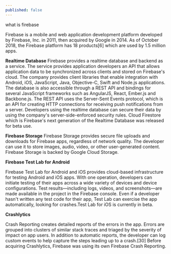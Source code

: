 ```yaml
---
published: false
---
```

what is firebase

Firebase is a mobile and web application development platform developed by Firebase, Inc. in 2011, then acquired by Google in 2014. As of October 2018, the Firebase platform has 18 products[6] which are used by 1.5 million apps.


**Realtime Database**
Firebase provides a realtime database and backend as a service. The service provides application developers an API that allows application data to be synchronized across clients and stored on Firebase's cloud. The company provides client libraries that enable integration with Android, iOS, JavaScript, Java, Objective-C, Swift and Node.js applications. The database is also accessible through a REST API and bindings for several JavaScript frameworks such as AngularJS, React, Ember.js and Backbone.js. The REST API uses the Server-Sent Events protocol, which is an API for creating HTTP connections for receiving push notifications from a server. Developers using the realtime database can secure their data by using the company's server-side-enforced security rules. Cloud Firestore which is Firebase's next generation of the Realtime Database was released for beta use.


**Firebase Storage**
Firebase Storage provides secure file uploads and downloads for Firebase apps, regardless of network quality. The developer can use it to store images, audio, video, or other user-generated content. Firebase Storage is backed by Google Cloud Storage.


**Firebase Test Lab for Android**


Firebase Test Lab for Android and iOS provides cloud-based infrastructure for testing Android and iOS apps. With one operation, developers can initiate testing of their apps across a wide variety of devices and device configurations. Test results—including logs, videos, and screenshots—are made available in the project in the Firebase console. Even if a developer hasn't written any test code for their app, Test Lab can exercise the app automatically, looking for crashes.Test Lab for iOS is currently in beta.

**Crashlytics**


Crash Reporting creates detailed reports of the errors in the app. Errors are grouped into clusters of similar stack traces and triaged by the severity of impact on app users. In addition to automatic reports, the developer can log custom events to help capture the steps leading up to a crash.[30] Before acquiring Crashlytics, Firebase was using its own Firebase Crash Reporting.